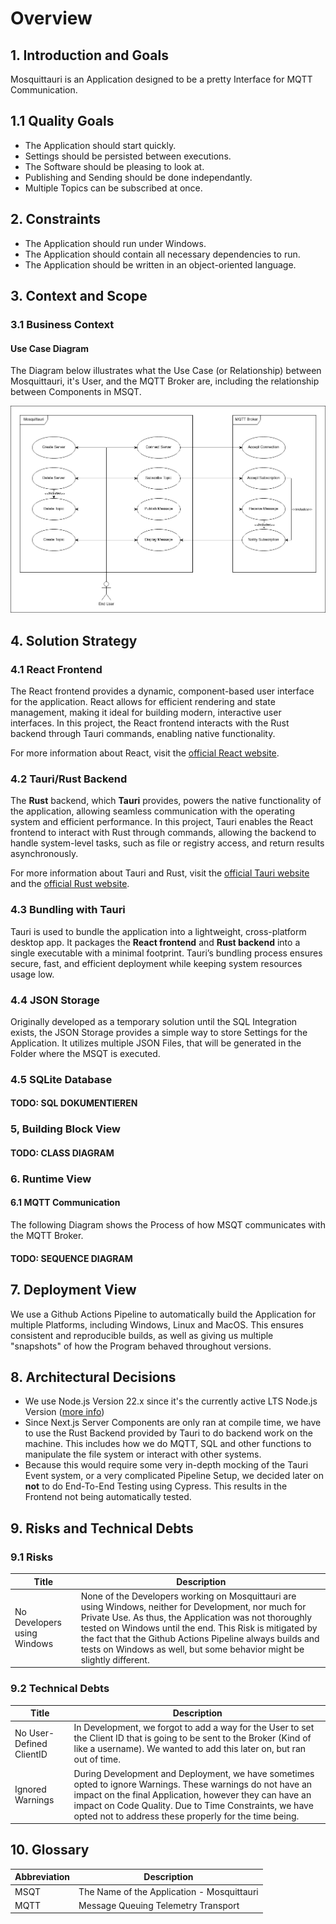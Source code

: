 # Overview

## 1. Introduction and Goals

Mosquittauri is an Application designed to be a pretty Interface for MQTT Communication.

## 1.1 Quality Goals

- The Application should start quickly.
- Settings should be persisted between executions.
- The Software should be pleasing to look at.
- Publishing and Sending should be done independantly.
- Multiple Topics can be subscribed at once.

## 2. Constraints

- The Application should run under Windows.
- The Application should contain all necessary dependencies to run.
- The Application should be written in an object-oriented language.

## 3. Context and Scope

### 3.1 Business Context

#### Use Case Diagram

The Diagram below illustrates what the Use Case (or Relationship) between Mosquittauri, it's User, and the MQTT Broker are, including the relationship between Components in MSQT.

![Showing how the User and MQTT Broker interact with the MSQT](MSQT_Use_Case_Diagram.drawio.png)

## 4. Solution Strategy

### 4.1 React Frontend

The React frontend provides a dynamic, component-based user interface for the application. React allows for efficient rendering and state management, making it ideal for building modern, interactive user interfaces. In this project, the React frontend interacts with the Rust backend through Tauri commands, enabling native functionality.

For more information about React, visit the [official React website](https://reactjs.org/).

### 4.2 Tauri/Rust Backend

The **Rust** backend, which **Tauri** provides, powers the native functionality of the application, allowing seamless communication with the operating system and efficient performance. In this project, Tauri enables the React frontend to interact with Rust through commands, allowing the backend to handle system-level tasks, such as file or registry access, and return results asynchronously.

For more information about Tauri and Rust, visit the [official Tauri website](https://tauri.app/) and the [official Rust website](https://www.rust-lang.org/).

### 4.3 Bundling with Tauri

Tauri is used to bundle the application into a lightweight, cross-platform desktop app. It packages the **React frontend** and **Rust backend** into a single executable with a minimal footprint. Tauri’s bundling process ensures secure, fast, and efficient deployment while keeping system resources usage low.

### 4.4 JSON Storage

Originally developed as a temporary solution until the SQL Integration exists, the JSON Storage provides a simple way to store Settings for the Application. It utilizes multiple JSON Files, that will be generated in the Folder where the MSQT is executed.

### 4.5 SQLite Database

#### TODO: SQL DOKUMENTIEREN

### 5, Building Block View

#### TODO: CLASS DIAGRAM

### 6. Runtime View

#### 6.1 MQTT Communication

The following Diagram shows the Process of how MSQT communicates with the MQTT Broker.

#### TODO: SEQUENCE DIAGRAM

## 7. Deployment View

We use a Github Actions Pipeline to automatically build the Application for multiple Platforms, including Windows, Linux and MacOS. This ensures consistent and reproducible builds, as well as giving us multiple "snapshots" of how the Program behaved throughout versions.

## 8. Architectural Decisions

- We use Node.js Version 22.x since it's the currently active LTS Node.js Version ([more info](https://nodejs.org/en/about/previous-releases))
- Since Next.js Server Components are only ran at compile time, we have to use the Rust Backend provided by Tauri to do backend work on the machine. This includes how we do MQTT, SQL and other functions to manipulate the file system or interact with other systems.
- Because this would require some very in-depth mocking of the Tauri Event system, or a very complicated Pipeline Setup, we decided later on **not** to do End-To-End Testing using Cypress. This results in the Frontend not being automatically tested.

## 9. Risks and Technical Debts

### 9.1 Risks

| Title                       | Description                                                                                                                                                                                                                                                                                                                                                      |
| --------------------------- | ---------------------------------------------------------------------------------------------------------------------------------------------------------------------------------------------------------------------------------------------------------------------------------------------------------------------------------------------------------------- |
| No Developers using Windows | None of the Developers working on Mosquittauri are using Windows, neither for Development, nor much for Private Use. As thus, the Application was not thoroughly tested on Windows until the end. This Risk is mitigated by the fact that the Github Actions Pipeline always builds and tests on Windows as well, but some behavior might be slightly different. |

### 9.2 Technical Debts

| Title                    | Description                                                                                                                                                                                                                                                                             |
| ------------------------ | --------------------------------------------------------------------------------------------------------------------------------------------------------------------------------------------------------------------------------------------------------------------------------------- |
| No User-Defined ClientID | In Development, we forgot to add a way for the User to set the Client ID that is going to be sent to the Broker (Kind of like a username). We wanted to add this later on, but ran out of time.                                                                                         |
| Ignored Warnings         | During Development and Deployment, we have sometimes opted to ignore Warnings. These warnings do not have an impact on the final Application, however they can have an impact on Code Quality. Due to Time Constraints, we have opted not to address these properly for the time being. |

## 10. Glossary

| Abbreviation | Description                                |
| ------------ | ------------------------------------------ |
| MSQT         | The Name of the Application - Mosquittauri |
| MQTT         | Message Queuing Telemetry Transport        |
